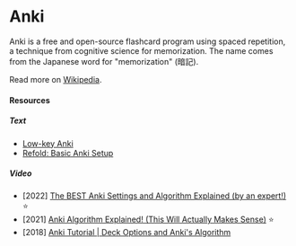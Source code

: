 # Anki

Anki is a free and open-source flashcard program using spaced repetition, a technique from cognitive science for memorization. The name comes from the Japanese word for "memorization" (暗記).

Read more on [Wikipedia](https://en.wikipedia.org/wiki/Anki_(software)).

#### Resources

##### Text
- [Low-key Anki](https://web.archive.org/web/20210203165239if_/https://massimmersionapproach.com/table-of-contents/anki/low-key-anki/intro)
- [Refold: Basic Anki Setup](https://refold.la/roadmap/stage-1/a/anki-setup)

##### Video
- [2022] [The BEST Anki Settings and Algorithm Explained (by an expert!)](https://www.youtube.com/watch?v=Eo1HbXEiJxo) ⭐
- [2021] [Anki Algorithm Explained! (This Will Actually Makes Sense)](https://www.youtube.com/watch?v=cUW10l4ZZjg) ⭐
- [2018] [Anki Tutorial | Deck Options and Anki's Algorithm](https://www.youtube.com/watch?v=lz60qTP2Gx0)
